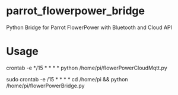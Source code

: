 # parrot_flowerpower_bridge
Python Bridge for Parrot FlowerPower with Bluetooth and Cloud API

# Usage
crontab -e
*/15 * * * * python /home/pi/flowerPowerCloudMqtt.py

sudo crontab -e
/15 * * * * cd /home/pi && python /home/pi/flowerPowerBridge.py
